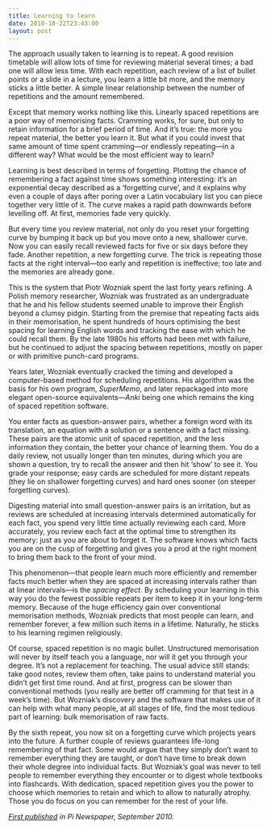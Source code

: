 ```yaml
---
title: Learning to learn
date: 2010-10-22T23:43:00
layout: post
---
```


The approach usually taken to learning is to repeat. A good revision timetable will allow lots of time for reviewing material several times; a bad one will allow less time. With each repetition, each review of a list of bullet points or a slide in a lecture, you learn a little bit more, and the memory sticks a little better. A simple linear relationship between the number of repetitions and the amount remembered.

Except that memory works nothing like this. Linearly spaced repetitions are a poor way of memorising facts. Cramming works, for sure, but only to retain information for a brief period of time. And it’s true: the more you repeat material, the better you learn it. But what if you could invest that same amount of time spent cramming—or endlessly repeating—in a different way? What would be the most efficient way to learn?

Learning is best described in terms of forgetting. Plotting the chance of remembering a fact against time shows something interesting: it’s an exponential decay described as a ‘forgetting curve’, and it explains why even a couple of days after poring over a Latin vocabulary list you can piece together very little of it. The curve makes a rapid path downwards before levelling off. At first, memories fade very quickly.

But every time you review material, not only do you reset your forgetting curve by bumping it back up but you move onto a new, shallower curve. Now you can easily recall reviewed facts for five or six days before they fade. Another repetition, a new forgetting curve. The trick is repeating those facts at the right interval—too early and repetition is ineffective; too late and the memories are already gone.

This is the system that Piotr Wozniak spent the last forty years refining. A Polish memory researcher, Wozniak was frustrated as an undergraduate that he and his fellow students seemed unable to improve their English beyond a clumsy pidgin. Starting from the premise that repeating facts aids in their memorisation, he spent hundreds of hours optimising the best spacing for learning English words and tracking the ease with which he could recall them. By the late 1980s his efforts had been met with failure, but he continued to adjust the spacing between repetitions, mostly on paper or with primitive punch-card programs.

Years later, Wozniak eventually cracked the timing and developed a computer-based method for scheduling repetitions. His algorithm was the basis for his own program, _SuperMemo_, and later repackaged into more elegant open-source equivalents—_Anki_ being one which remains the king of spaced repetition software.

You enter facts as question-answer pairs, whether a foreign word with its translation, an equation with a solution or a sentence with a fact missing. These pairs are the atomic unit of spaced repetition, and the less information they contain, the better your chance of learning them. You do a daily review, not usually longer than ten minutes, during which you are shown a question, try to recall the answer and then hit ‘show’ to see it. You grade your response; easy cards are scheduled for more distant repeats (they lie on shallower forgetting curves) and hard ones sooner (on steeper forgetting curves).

Digesting material into small question-answer pairs is an irritation, but as reviews are scheduled at increasing intervals determined automatically for each fact, you spend very little time actually reviewing each card. More accurately, you review each fact at the optimal time to strengthen its memory: just as you are about to forget it. The software knows which facts you are on the cusp of forgetting and gives you a prod at the right moment to bring them back to the front of your mind.

This phenomenon—that people learn much more efficiently and remember facts much better when they are spaced at increasing intervals rather than at linear intervals—is the _spacing effect_. By scheduling your learning in this way you do the fewest possible repeats per item to keep it in your long-term memory. Because of the huge efficiency gain over conventional memorisation methods, Wozniak predicts that most people can learn, and remember forever, a few million such items in a lifetime. Naturally, he sticks to his learning regimen religiously.

Of course, spaced repetition is no magic bullet. Unstructured memorisation will never by itself teach you a language, nor will it get you through your degree. It’s not a replacement for teaching. The usual advice still stands: take good notes, review them often, take pains to understand material you didn’t get first time round. And at first, progress can be slower than conventional methods (you really are better off cramming for that test in a week’s time). But Wozniak’s discovery and the software that makes use of it can help with what many people, at all stages of life, find the most tedious part of learning: bulk memorisation of raw facts.

By the sixth repeat, you now sit on a forgetting curve which projects years into the future. A further couple of reviews guarantees life-long remembering of that fact. Some would argue that they simply don’t want to remember everything they are taught, or don’t have time to break down their whole degree into individual facts. But Wozniak’s goal was never to tell people to remember everything they encounter or to digest whole textbooks into flashcards. With dedication, spaced repetition gives you the power to choose which memories to retain and which to allow to naturally atrophy. Those you do focus on you can remember for the rest of your life.

_[First published](http://www.pimedia.org.uk/science/2010/10/13/learning-to-learn.html) in Pi Newspaper, September 2010._
